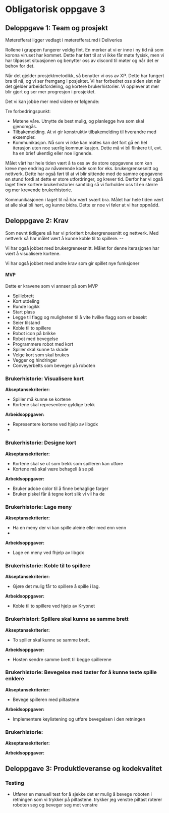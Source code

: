 # Obligatorisk oppgave 3
## Deloppgave 1: Team og prosjekt
Møterefferat ligger vedlagt i møterefferat.md i Deliveries

Rollene i gruppen fungerer veldig fint. En merker at vi er inne i ny tid
nå som korona viruset har kommet. Dette har ført til at vi ikke får møte fysisk,
men vi har tilpasset situasjonen og benytter oss av discord til møter og når det er behov for det. 

Når det gjelder prosjektmetodikk, så benytter vi oss av XP. Dette har fungert bra til nå, og vi ser fremgang i posjektet. Vi har forbedret oss siden sist når det gjelder arbeidsfordeling, og
kortere brukerhistorier. Vi opplever at mer blir gjort og ser mer progresjon i prosjektet.

Det vi kan jobbe mer med videre er følgende: 

Tre forbedringspunkt:
* Møtene våre. Utnytte de best mulig, og planlegge hva som skal gjenomgås.
* Tilbakemelding. At vi gir konstruktiv tilbakemelding til hverandre med eksempler. 
* Kommunikasjon. Nå som vi ikke kan møtes kan det fort gå en hel iterasjon uten noe særlig kommunikasjon. Dette må vi bli flinkere til, evt. ha en brief ukentlig eller noe lignende. 

Målet vårt har hele tiden vært å ta oss av de store oppgavene som kan kreve mye endring av nåværende kode som for eks. brukergrensesnitt og nettverk. Dette har også ført til at vi blir sittende med de samme oppgavene en stund fordi at dette er store utfordringer, og krever tid.
Derfor har vi også laget flere kortere brukerhistorier samtidig så vi forholder oss til en større og mer krevende brukerhistorie.

Kommunikasjonen i laget til nå har vært svært bra. Målet har hele tiden vært at alle skal bli hørt, og kunne bidra. Dette er noe vi føler at vi har oppnådd. 

## Deloppgave 2: Krav
Som nevnt tidligere så har vi prioritert brukergrensesnitt og nettverk. Med nettverk så har målet vært å kunne koble til to spillere. -- 

Vi har også jobbet med brukergrensesnitt. Målet for denne iterasjonen har vært å visualisere kortene.

Vi har også jobbet med andre krav som gir spillet nye funksjoner

#### MVP
Dette er kravene som vi annser på som MVP
* Spillebrett
* Kort utdeling
* Runde logikk
* Start plass
* Legge til flagg og muligheten til å vite hvilke flagg som er besøkt
* Seier tilstand
* Koble til to spillere
* Robot icon på brikke
* Robot med bevegelse
* Programmere robot med kort
* Spiller skal kunne ta skade
* Velge kort som skal brukes
* Vegger og hindringer
* Conveyerbelts som beveger på roboten

### Brukerhistorie: Visualisere kort

**Akseptansekriterier:**
* Spiller må kunne se kortene
* Kortene skal representere gyldige trekk

**Arbeidsoppgaver:**
* Representere kortene ved hjelp av libgdx
* 

### Brukerhistorie: Designe kort
**Akseptansekriterier:**
* Kortene skal se ut som trekk som spilleren kan utføre
* Kortene må skal være behageli å se på

**Arbeidsoppgaver:**
* Bruker adobe color til å finne behaglige farger
* Bruker piskel får å tegne kort slik vi vil ha de

### Brukerhistorie: Lage meny
**Akseptansekriterier:**
* Ha en meny der vi kan spille aleine eller med enn venn
* 

**Arbeidsoppgaver:**
* Lage en meny ved fhjelp av libgdx

### Brukerhistorie: Koble til to spillere
**Akseptansekriterier:**
* Gjøre det mulig får to spillere å spille i lag.

**Arbeidsoppgaver:**
* Koble til to spillere ved hjelp av Kryonet


### Brukerhistori: Spillere skal kunne se samme brett 
**Akseptansekriterier:**
* To spiller skal kunne se samme brett.

**Arbeidsoppgaver:**
* Hosten sendre samme brett til begge spillerene 

### Brukerhistorie: Bevegelse med taster for å kunne teste spille enklere
**Akseptansekriterier:**
* Bevege spilleren med piltastene

**Arbeidsoppgaver:**
* Implementere keylistening og utføre bevegelsen i den retningen



### Brukerhistorie: 
**Akseptansekriterier:**

**Arbeidsoppgaver:**

## Deloppgave 3: Produktleveranse og kodekvalitet

### Testing
* Utfører en manuell test for å sjekke det er mulig å bevege roboten i retningen som vi trykker på piltastene.
trykker jeg venstre piltast roterer roboten seg og beveger seg mot venstre



